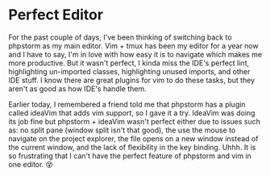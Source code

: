 # Perfect Editor

For the past couple of days, I've been thinking of switching back to phpstorm as my main editor.
Vim + tmux has been my editor for a year now and I have to say, I'm in love with how easy it is to navigate which makes me more productive.
But it wasn't perfect, I kinda miss the IDE's perfect lint, highlighting un-imported classes, highlighting unused imports, and other IDE stuff.
I know there are great plugins for vim to do these tasks, but they aren't as good as how IDE's handle them.

Earlier today, I remembered a friend told me that phpstorm has a plugin called ideaVim that adds vim support, so I gave it a try.
IdeaVim was doing its job fine but phpstorm + ideaVim wasn't perfect either due to issues such as: no split pane (window split isn't that good), the use the mouse to navigate on the project explorer, the file opens on a new window instead of the current window, and the lack of flexibility in the key binding.
Uhhh. It is so frustrating that I can't have the perfect feature of phpstorm and vim in one editor. 😵
